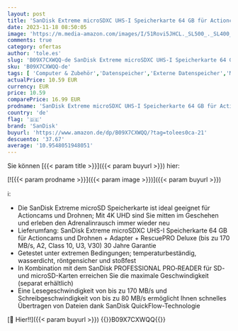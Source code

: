 ```yaml
---
layout: post
title: 'SanDisk Extreme microSDXC UHS-I Speicherkarte 64 GB für Actioncams und Drohnen + Adapter + RescuePRO Deluxe  bis zu 170 MB/s  A2  Class 10  U3  V30 '
date: 2023-11-18 08:50:05
image: 'https://m.media-amazon.com/images/I/51Rovi5JHCL._SL500_._SL400_.jpg'
comments: true
category: ofertas
author: 'tole.es'
slug: 'B09X7CXWQQ-de SanDisk Extreme microSDXC UHS-I Speicherkarte 64 GB für...'
sku: 'B09X7CXWQQ-de'
tags: [ 'Computer & Zubehör','Datenspeicher','Externe Datenspeicher','Micro SD Speicherkarten','Speicherkarten','sandisk','🇩🇪', ]
actualPrice: 10.59 EUR
currency: EUR
price: 10.59
comparePrice: 16.99 EUR
prodname: 'SanDisk Extreme microSDXC UHS-I Speicherkarte 64 GB für Actioncams und Drohnen + Adapter + RescuePRO Deluxe  bis zu 170 MB/s  A2  Class 10  U3  V30 '
country: 'de'
flag: '🇩🇪'
brand: 'SanDisk'
buyurl: 'https://www.amazon.de/dp/B09X7CXWQQ/?tag=tolees0ca-21'
descuento: '37.67'
average: '10.9548051948051'
---
```


Sie können [{{< param title >}}]({{< param buyurl >}}) hier:

[![{{< param prodname >}}]({{< param image >}})]({{< param buyurl >}})

ℹ️:

- Die SanDisk Extreme microSD Speicherkarte ist ideal geeignet für Actioncams und Drohnen; Mit 4K UHD sind Sie mitten im Geschehen und erleben den Adrenalinrausch immer wieder neu
- Lieferumfang: SanDisk Extreme microSDXC UHS-I Speicherkarte 64 GB für Actioncams und Drohnen + Adapter + RescuePRO Deluxe (bis zu 170 MB/s, A2, Class 10, U3, V30) 30 Jahre Garantie
- Getestet unter extremen Bedingungen; temperaturbeständig, wasserdicht, röntgensicher und stoßfest
- In Kombination mit dem SanDisk PROFESSIONAL PRO‑READER für SD- und microSD-Karten erreichen Sie die maximale Geschwindigkeit (separat erhältlich)
- Eine Lesegeschwindigkeit von bis zu 170 MB/s und Schreibgeschwindigkeit von bis zu 80 MB/s ermöglicht Ihnen schnelles Übertragen von Dateien dank SanDisk QuickFlow-Technologie

[🛒 Hier!!]({{< param buyurl >}})
{{<world>}}B09X7CXWQQ{{</world>}}
